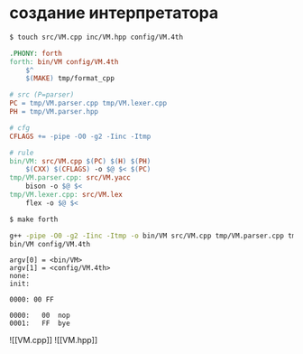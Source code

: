 # создание интерпретатора


```sh
$ touch src/VM.cpp inc/VM.hpp config/VM.4th
```

```Makefile
.PHONY: forth
forth: bin/VM config/VM.4th
	$^
	$(MAKE) tmp/format_cpp
```
```Makefile
# src (P=parser)
PC = tmp/VM.parser.cpp tmp/VM.lexer.cpp
PH = tmp/VM.parser.hpp
```
```Makefile
# cfg
CFLAGS += -pipe -O0 -g2 -Iinc -Itmp
```
```Makefile
# rule
bin/VM: src/VM.cpp $(PC) $(H) $(PH)
	$(CXX) $(CFLAGS) -o $@ $< $(PC)
tmp/VM.parser.cpp: src/VM.yacc
	bison -o $@ $<
tmp/VM.lexer.cpp: src/VM.lex
	flex -o $@ $<
```


```sh
$ make forth
```
```sh
g++ -pipe -O0 -g2 -Iinc -Itmp -o bin/VM src/VM.cpp tmp/VM.parser.cpp tmp/VM.lexer.cpp
bin/VM config/VM.4th
```
```
argv[0] = <bin/VM>
argv[1] = <config/VM.4th>
none:
init:

0000: 00 FF 

0000:	00	nop
0001:	FF	bye
```

![[VM.cpp]]
![[VM.hpp]]
